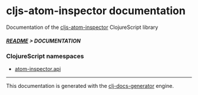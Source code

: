 
# cljs-atom-inspector documentation

Documentation of the [cljs-atom-inspector](https://github.com/bithandshake/cljs-atom-inspector) ClojureScript library

##### [README](../README.md) > DOCUMENTATION

### ClojureScript namespaces

* [atom-inspector.api](cljs/atom-inspector/API.md)

---

This documentation is generated with the [clj-docs-generator](https://github.com/bithandshake/clj-docs-generator) engine.

